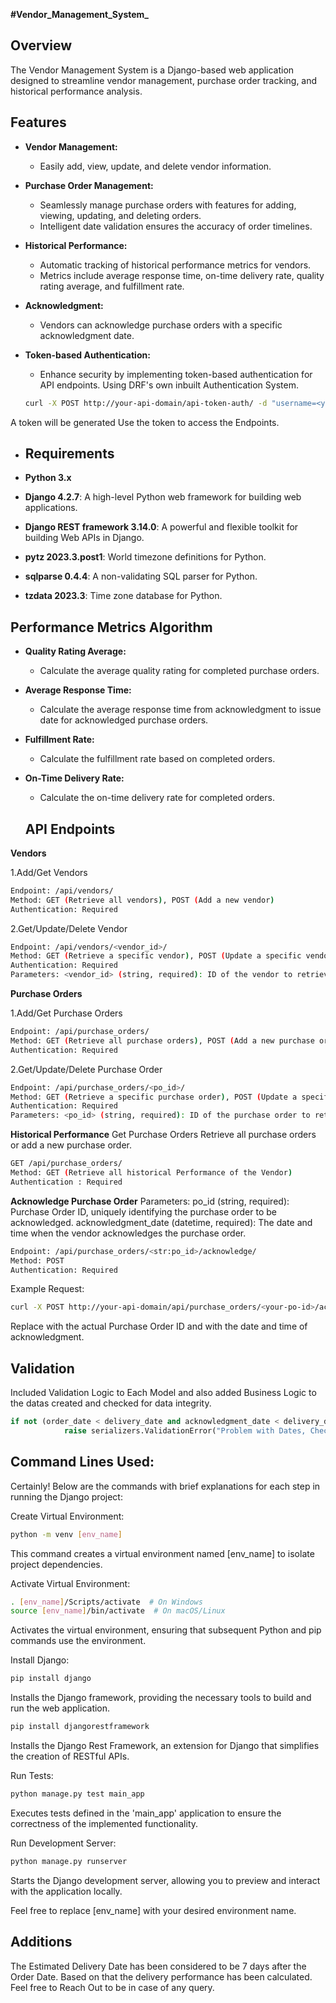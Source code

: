 **#Vendor_Management_System_**


## Overview

The Vendor Management System is a Django-based web application designed to streamline vendor management, purchase order tracking, and historical performance analysis.

## Features

- **Vendor Management:**
  - Easily add, view, update, and delete vendor information.
  
- **Purchase Order Management:**
  - Seamlessly manage purchase orders with features for adding, viewing, updating, and deleting orders.
  - Intelligent date validation ensures the accuracy of order timelines.

- **Historical Performance:**
  - Automatic tracking of historical performance metrics for vendors.
  - Metrics include average response time, on-time delivery rate, quality rating average, and fulfillment rate.

- **Acknowledgment:**
  - Vendors can acknowledge purchase orders with a specific acknowledgment date.

- **Token-based Authentication:**
  - Enhance security by implementing token-based authentication for API endpoints. Using DRF's own inbuilt Authentication System.
  ```bash
  curl -X POST http://your-api-domain/api-token-auth/ -d "username=<your-username>&password=<your-password>"
    ```
A token will be generated
Use the token to access the Endpoints.

- ## Requirements

- **Python 3.x**
- **Django 4.2.7**: A high-level Python web framework for building web applications.
- **Django REST framework 3.14.0**: A powerful and flexible toolkit for building Web APIs in Django.
- **pytz 2023.3.post1**: World timezone definitions for Python.
- **sqlparse 0.4.4**: A non-validating SQL parser for Python.
- **tzdata 2023.3**: Time zone database for Python.

## Performance Metrics Algorithm

- **Quality Rating Average:**
  - Calculate the average quality rating for completed purchase orders.

- **Average Response Time:**
  - Calculate the average response time from acknowledgment to issue date for acknowledged purchase orders.

- **Fulfillment Rate:**
  - Calculate the fulfillment rate based on completed orders.

- **On-Time Delivery Rate:**
  - Calculate the on-time delivery rate for completed orders.
 
  ## API Endpoints
**Vendors**

1.Add/Get Vendors
```bash
Endpoint: /api/vendors/
Method: GET (Retrieve all vendors), POST (Add a new vendor)
Authentication: Required
```

2.Get/Update/Delete Vendor
```bash
Endpoint: /api/vendors/<vendor_id>/
Method: GET (Retrieve a specific vendor), POST (Update a specific vendor), DELETE (Delete a specific vendor)
Authentication: Required
Parameters: <vendor_id> (string, required): ID of the vendor to retrieve, update, or delete
```

**Purchase Orders**

1.Add/Get Purchase Orders
```bash
Endpoint: /api/purchase_orders/
Method: GET (Retrieve all purchase orders), POST (Add a new purchase order)
Authentication: Required
```

2.Get/Update/Delete Purchase Order
```bash
Endpoint: /api/purchase_orders/<po_id>/
Method: GET (Retrieve a specific purchase order), POST (Update a specific purchase order), DELETE (Delete a specific purchase order)
Authentication: Required
Parameters: <po_id> (string, required): ID of the purchase order to retrieve, update, or delete
```

**Historical Performance**
Get Purchase Orders
Retrieve all purchase orders or add a new purchase order.
``` bash
GET /api/purchase_orders/
Method: GET (Retrieve all historical Performance of the Vendor)
Authentication : Required
```

**Acknowledge Purchase Order**
Parameters:
po_id (string, required): Purchase Order ID, uniquely identifying the purchase order to be acknowledged.
acknowledgment_date (datetime, required): The date and time when the vendor acknowledges the purchase order.
```bash
Endpoint: /api/purchase_orders/<str:po_id>/acknowledge/
Method: POST
Authentication: Required
```
Example Request:

```bash
curl -X POST http://your-api-domain/api/purchase_orders/<your-po-id>/acknowledge/ -d "acknowledgment_date=<acknowledgment-date>"
```
Replace <your-po-id> with the actual Purchase Order ID and <acknowledgment-date> with the date and time of acknowledgment.


## Validation
Included Validation Logic to Each Model and also added Business Logic to the datas created and checked for data integrity.
``` python copy
if not (order_date < delivery_date and acknowledgment_date < delivery_date and issue_date > order_date and acknowledgment_date > issue_date):
            raise serializers.ValidationError("Problem with Dates, Check all the Dates Accordingly")
```

## Command Lines Used: 

Certainly! Below are the commands with brief explanations for each step in running the Django project:

Create Virtual Environment:

```bash
python -m venv [env_name]
```
This command creates a virtual environment named [env_name] to isolate project dependencies.

Activate Virtual Environment:
```bash
. [env_name]/Scripts/activate  # On Windows
source [env_name]/bin/activate  # On macOS/Linux
```
Activates the virtual environment, ensuring that subsequent Python and pip commands use the environment.

Install Django:

```bash
pip install django
```
Installs the Django framework, providing the necessary tools to build and run the web application.

```bash
pip install djangorestframework
```
Installs the Django Rest Framework, an extension for Django that simplifies the creation of RESTful APIs.

Run Tests:


```bash
python manage.py test main_app
```

Executes tests defined in the 'main_app' application to ensure the correctness of the implemented functionality.

Run Development Server:

```bash
python manage.py runserver
```

Starts the Django development server, allowing you to preview and interact with the application locally.

Feel free to replace [env_name] with your desired environment name.

## Additions

The Estimated Delivery Date has been considered to be 7 days after the Order Date. Based on that the delivery performance has been calculated. Feel free to Reach Out to be in case of any query.



